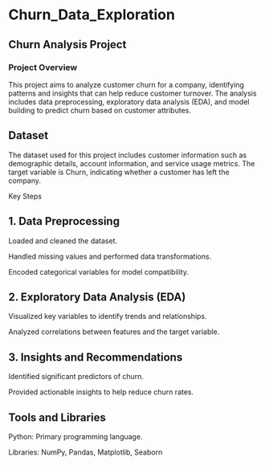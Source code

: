 # Churn_Data_Exploration

## Churn Analysis Project

### Project Overview

This project aims to analyze customer churn for a company, identifying patterns and insights that can help reduce customer turnover. The analysis includes data preprocessing, exploratory data analysis (EDA), and model building to predict churn based on customer attributes.

## Dataset

The dataset used for this project includes customer information such as demographic details, account information, and service usage metrics. The target variable is Churn, indicating whether a customer has left the company.

Key Steps

## 1. Data Preprocessing

Loaded and cleaned the dataset.

Handled missing values and performed data transformations.

Encoded categorical variables for model compatibility.

## 2. Exploratory Data Analysis (EDA)

Visualized key variables to identify trends and relationships.

Analyzed correlations between features and the target variable.

## 3. Insights and Recommendations

Identified significant predictors of churn.

Provided actionable insights to help reduce churn rates.

## Tools and Libraries

Python: Primary programming language.

Libraries: NumPy, Pandas, Matplotlib, Seaborn
